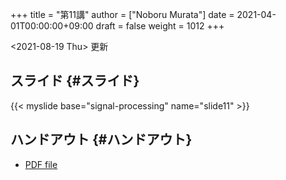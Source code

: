 +++
title = "第11講"
author = ["Noboru Murata"]
date = 2021-04-01T00:00:00+09:00
draft = false
weight = 1012
+++

<span class="timestamp-wrapper"><span class="timestamp">&lt;2021-08-19 Thu&gt; </span></span> 更新


## スライド {#スライド}

{{< myslide base="signal-processing" name="slide11" >}}


## ハンドアウト {#ハンドアウト}

-   [PDF file](https://noboru-murata.github.io/signal-processing/pdfs/slide11.pdf)